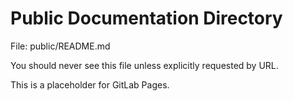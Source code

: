 # Public Documentation Directory

File: public/README.md

You should never see this file unless explicitly requested by URL.

This is a placeholder for GitLab Pages.
